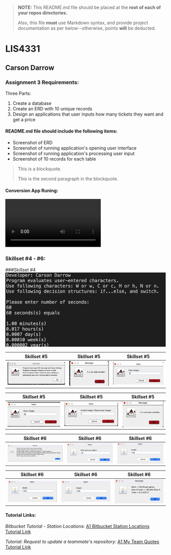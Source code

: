 > **NOTE:** This README.md file should be placed at the **root of each of your repos directories.**
>
>Also, this file **must** use Markdown syntax, and provide project documentation as per below--otherwise, points **will** be deducted.
>

# LIS4331

## Carson Darrow

### Assignment 3 Requirements:

Three Parts:

1. Create a database 
2. Create an ERD with 10 unique records 
3. Design an applications that user inputs how many tickets they want and get a price 

#### README.md file should include the following items:

* Screenshot of ERD
* Screenshot of running application's opening user interface
* Screenshot of running application's processing user input
* Screenshot of 10 records for each table 


> This is a blockquote.
> 
> This is the second paragraph in the blockquote.
>

#### Conversion App Runing:

![Conversion App Video](img/a3.mov)


### Skillset #4 - #6:

###Skillset #4
![Skillset #4](img/ss4.png) 


| Skillset #5 | Skillset #5 | Skillset #5 |
| -------------- | --------------| --------------- |
| ![Skillset #5](img/ss5-1.png) | ![Skillset #5](img/ss5-2.png) | ![Skillset #5](img/ss5-3.png) |

| Skillset #5 | Skillset #5 | Skillset #5 |
| -------------- | --------------| --------------- |
| ![Skillset #5](img/ss5-4.png) | ![Skillset #5](img/ss5-5.png) | ![Skillset #4=5](img/ss5-6.png) |


| Skillset #6 | Skillset #6 | Skillset #6 |
| -------------- | --------------| --------------- |
| ![Skillset #6](img/ss6-1.png) | ![Skillset #6](img/ss6-2.png) | ![Skillset #6](img/ss6-3.png) |

| Skillset #6 | Skillset #6 | Skillset #6 |
| -------------- | --------------| --------------- |
| ![Skillset #6](img/ss6-4.png) | ![Skillset #6](img/ss6-5.png) | ![Skillset #6](img/ss6-6.png) |




#### Tutorial Links:

*Bitbucket Tutorial - Station Locations:*
[A1 Bitbucket Station Locations Tutorial Link](https://bitbucket.org/cbd19a/bitbucketstationlocations/ "Bitbucket Station Locations")

*Tutorial: Request to update a teammate's repository:*
[A1 My Team Quotes Tutorial Link](https://bitbucket.org/username/myteamquotes/ "My Team Quotes Tutorial")

